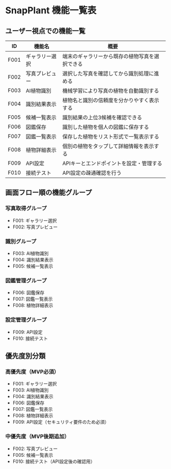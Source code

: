 # SnapPlant 機能一覧表

## ユーザー視点での機能一覧

| ID | 機能名 | 概要 |
|----|--------|------|
| F001 | ギャラリー選択 | 端末のギャラリーから既存の植物写真を選択できる |
| F002 | 写真プレビュー | 選択した写真を確認してから識別処理に進める |
| F003 | AI植物識別 | 機械学習により写真の植物を自動識別する |
| F004 | 識別結果表示 | 植物名と識別の信頼度を分かりやすく表示する |
| F005 | 候補一覧表示 | 識別結果の上位3候補を確認できる |
| F006 | 図鑑保存 | 識別した植物を個人の図鑑に保存する |
| F007 | 図鑑一覧表示 | 保存した植物をリスト形式で一覧表示する |
| F008 | 植物詳細表示 | 個別の植物をタップして詳細情報を表示する |
| F009 | API設定 | APIキーとエンドポイントを設定・管理する |
| F010 | 接続テスト | API設定の疎通確認を行う |

## 画面フロー順の機能グループ

### 写真取得グループ
- F001: ギャラリー選択
- F002: 写真プレビュー

### 識別グループ
- F003: AI植物識別
- F004: 識別結果表示
- F005: 候補一覧表示

### 図鑑管理グループ
- F006: 図鑑保存
- F007: 図鑑一覧表示
- F008: 植物詳細表示

### 設定管理グループ
- F009: API設定
- F010: 接続テスト

## 優先度別分類

### 高優先度（MVP必須）
- F001: ギャラリー選択
- F003: AI植物識別
- F004: 識別結果表示
- F006: 図鑑保存
- F007: 図鑑一覧表示
- F008: 植物詳細表示
- F009: API設定（セキュリティ要件のため必須）

### 中優先度（MVP後期追加）
- F002: 写真プレビュー
- F005: 候補一覧表示
- F010: 接続テスト（API設定後の確認用）